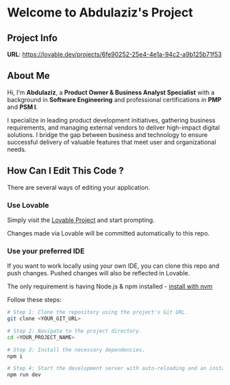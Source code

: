 # Welcome to Abdulaziz's Project

## Project Info

**URL**: https://lovable.dev/projects/6fe90252-25e4-4e1a-94c2-a9b125b71f53

## About Me

Hi, I’m **Abdulaziz**, a **Product Owner & Business Analyst Specialist** with a background in **Software Engineering** and professional certifications in **PMP** and **PSM I**.

I specialize in leading product development initiatives, gathering business requirements, and managing external vendors to deliver high-impact digital solutions. I bridge the gap between business and technology to ensure successful delivery of valuable features that meet user and organizational needs.

## How Can I Edit This Code ?

There are several ways of editing your application.

### **Use Lovable**

Simply visit the [Lovable Project](https://lovable.dev/projects/6fe90252-25e4-4e1a-94c2-a9b125b71f53) and start prompting.

Changes made via Lovable will be committed automatically to this repo.

### **Use your preferred IDE**

If you want to work locally using your own IDE, you can clone this repo and push changes. Pushed changes will also be reflected in Lovable.

The only requirement is having Node.js & npm installed - [install with nvm](https://github.com/nvm-sh/nvm#installing-and-updating)

Follow these steps:

```sh
# Step 1: Clone the repository using the project's Git URL.
git clone <YOUR_GIT_URL>

# Step 2: Navigate to the project directory.
cd <YOUR_PROJECT_NAME>

# Step 3: Install the necessary dependencies.
npm i

# Step 4: Start the development server with auto-reloading and an instant preview.
npm run dev
```
